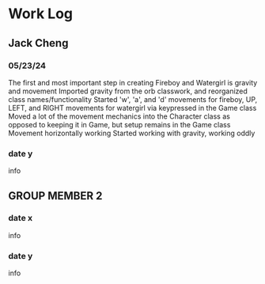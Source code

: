 # Work Log

## Jack Cheng

### 05/23/24

The first and most important step in creating Fireboy and Watergirl is gravity and movement
Imported gravity from the orb classwork, and reorganized class names/functionality
Started 'w', 'a', and 'd' movements for fireboy, UP, LEFT, and RIGHT movements for watergirl via keypressed in the Game class
Moved a lot of the movement mechanics into the Character class as opposed to keeping it in Game, but setup remains in the Game class
Movement horizontally working
Started working with gravity, working oddly

### date y

info


## GROUP MEMBER 2

### date x

info

### date y

info
